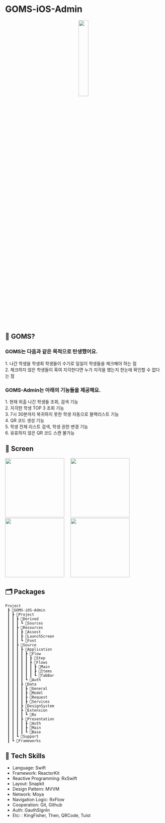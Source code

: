 # GOMS-iOS-Admin
<p align="center">
 <img src = https://github.com/team-goms/GOMS-Android/assets/84944098/571e4307-0713-4351-83ce-7e055428db46.png width=25% />
</p> 

## 🤔 GOMS?
### GOMS는 다음과 같은 목적으로 탄생했어요. <br>
<span>1. 나간 학생을 학생회 학생들이 수기로 일일이 학생들을 체크해야 하는 점</span><br> 
<span>2. 체크하지 않은 학생들이 혹여 지각한다면 누가 지각을 했는지 한눈에 확인할 수 없다는 점</span><br>

### GOMS-Admin는 아래의 기능들을 제공해요. </span><br>
<span>1. 현재 외출 나간 학생들 조회, 검색 기능 </span><br>
<span>2. 지각한 학생 TOP 3 조회 기능 </span><br>
<span>3. 7시 30분까지 복귀하지 못한 학생 자동으로 블랙리스트 기능 </span><br>
<span>4. QR 코드 생성 기능 </span><br>
<span>5. 학생 전체 리스트 검색, 학생 권한 변경 기능 </span><br>
<span>6. 유효하지 않은 QR 코드 스캔 불가능 </span><br>

## 📱 Screen
<p>
<img src = https://github.com/team-goms/GOMS-Android/assets/84944098/d3b3cd2f-1233-4abe-9f79-3af32ab36f97.png width=190 /> &nbsp; &nbsp;
<img src = https://github.com/team-goms/GOMS-Android/assets/84944098/d5b743b8-1ed7-4aea-9584-acd4a1cb7a42.png width=190 /> &nbsp; &nbsp;
<img src = https://github.com/team-goms/GOMS-Android/assets/84944098/e7e214bb-e9ba-4ddd-8a65-239f60475c4c.png width=190 /> &nbsp; &nbsp;
<img src = https://github.com/team-goms/GOMS-Android/assets/84944098/46b10027-e535-4808-8359-1d1f3eaf5372.png width=190 />
</p>

## 🗂️ Packages
```
Project
 ┣ 📂GOMS-iOS-Admin
 ┃ ┣ 📂Project
 ┃ ┃ ┣ 📂Derived
 ┃ ┃ ┃ ┗ 📂Sources
 ┃ ┃ ┣ 📂Resources
 ┃ ┃ ┃ ┣ 📂Assest
 ┃ ┃ ┃ ┣ 📂LaunchScreen
 ┃ ┃ ┃ ┗ 📂Font
 ┃ ┃ ┣ 📂Source
 ┃ ┃ ┃ ┣ 📂Application
 ┃ ┃ ┃ ┃ ┣ 📂Flow
 ┃ ┃ ┃ ┃ ┃ ┣ 📂Step
 ┃ ┃ ┃ ┃ ┃ ┣ 📂Flows
 ┃ ┃ ┃ ┃ ┃ ┃ ┣ 📂Main
 ┃ ┃ ┃ ┃ ┃ ┃ ┣ 📂Items
 ┃ ┃ ┃ ┃ ┃ ┃ ┗ 📂TabBar
 ┃ ┃ ┃ ┃ ┗ 📂Auth
 ┃ ┃ ┃ ┣ 📂Data
 ┃ ┃ ┃ ┃ ┣ 📂General
 ┃ ┃ ┃ ┃ ┣ 📂Model
 ┃ ┃ ┃ ┃ ┣ 📂Request
 ┃ ┃ ┃ ┃ ┣ 📂Services
 ┃ ┃ ┃ ┣ 📂DesignSystem
 ┃ ┃ ┃ ┣ 📂Extension
 ┃ ┃ ┃ ┃ ┗ 📂Rx
 ┃ ┃ ┃ ┣ 📂Presentation
 ┃ ┃ ┃ ┃ ┣ 📂Auth
 ┃ ┃ ┃ ┃ ┣ 📂Main
 ┃ ┃ ┃ ┃ ┗ 📂Base
 ┃ ┃ ┗ 📂Support
 ┃ ┗ 📂Frameworks
```

## :rocket: Tech Skills
- Language: Swift
- Framework: ReactorKit
- Reactive Programming: RxSwift
- Layout: Snapkit
- Design Pattern: MVVM
- Network: Moya
- Navigation Logic: RxFlow
- Cooperation: Git, Github
- Auth: GauthSignIn
- Etc: : KingFisher, Then, QRCode, Tuist
